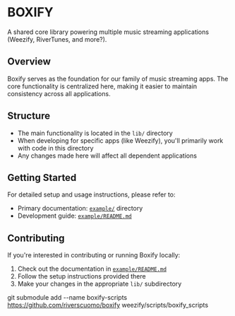# BOXIFY

A shared core library powering multiple music streaming applications (Weezify, RiverTunes, and more?).

## Overview
Boxify serves as the foundation for our family of music streaming apps. The core functionality is centralized here, making it easier to maintain consistency across all applications.

## Structure
- The main functionality is located in the `lib/` directory
- When developing for specific apps (like Weezify), you'll primarily work with code in this directory
- Any changes made here will affect all dependent applications

## Getting Started
For detailed setup and usage instructions, please refer to:
- Primary documentation: [`example/`](example) directory
- Development guide: [`example/README.md`](example/README.md)

## Contributing
If you're interested in contributing or running Boxify locally:
1. Check out the documentation in [`example/README.md`](example/README.md)
2. Follow the setup instructions provided there
3. Make your changes in the appropriate `lib/` subdirectory


git submodule add --name boxify-scripts https://github.com/riverscuomo/boxify weezify/scripts/boxify_scripts

